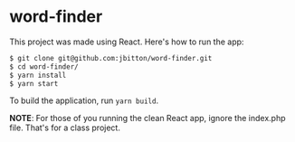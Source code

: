# word-finder

This project was made using React. Here's how to run the app:

```bash
$ git clone git@github.com:jbitton/word-finder.git
$ cd word-finder/
$ yarn install
$ yarn start
```

To build the application, run `yarn build`.

**NOTE**: For those of you running the clean React app, ignore the index.php file. That's for a class project.
